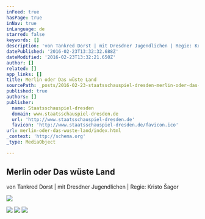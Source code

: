 ```yaml
---
inFeed: true
hasPage: true
inNav: true
inLanguage: de
starred: false
keywords: []
description: 'von Tankred Dorst | mit Dresdner Jugendlichen | Regie: Kristo Šagor '
datePublished: '2016-02-23T13:32:32.688Z'
dateModified: '2016-02-23T13:32:21.650Z'
author: []
related: []
app_links: []
title: Merlin oder Das wüste Land
sourcePath: _posts/2016-02-23-staatsschauspiel-dresden-merlin-oder-das-wuste-land.md
published: true
authors: []
publisher:
  name: Staatsschauspiel-dresden
  domain: www.staatsschauspiel-dresden.de
  url: 'http://www.staatsschauspiel-dresden.de'
  favicon: 'http://www.staatsschauspiel-dresden.de/favicon.ico'
url: merlin-oder-das-wuste-land/index.html
_context: 'http://schema.org'
_type: MediaObject

---
```

<article style=""><h1>Merlin oder Das wüste Land</h1><p>von Tankred Dorst | mit Dresdner Jugendlichen | Regie: Kristo Šagor </p><img src="http://www.staatsschauspiel-dresden.de/content-images/gallery1280/20289/merlinzwei0700_presse.jpg" /></article>

![](https://the-grid-user-content.s3-us-west-2.amazonaws.com/d1359047-2667-4760-b86b-f4d730e1afa5.jpg)
![](https://the-grid-user-content.s3-us-west-2.amazonaws.com/7c43878d-71d3-44ff-a3d0-84996d1f3162.jpg)
![](https://the-grid-user-content.s3-us-west-2.amazonaws.com/6f96fcb3-46b9-4149-9efb-67da08154e67.jpg)